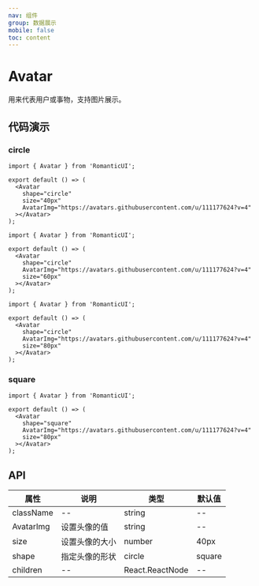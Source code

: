 ```yaml
---
nav: 组件
group: 数据展示
mobile: false
toc: content
---
```


# Avatar

用来代表用户或事物，支持图片展示。

## 代码演示

### circle

```tsx
import { Avatar } from 'RomanticUI';

export default () => (
  <Avatar
    shape="circle"
    size="40px"
    AvatarImg="https://avatars.githubusercontent.com/u/111177624?v=4"
  ></Avatar>
);
```

```tsx
import { Avatar } from 'RomanticUI';

export default () => (
  <Avatar
    shape="circle"
    AvatarImg="https://avatars.githubusercontent.com/u/111177624?v=4"
    size="60px"
  ></Avatar>
);
```

```tsx
import { Avatar } from 'RomanticUI';

export default () => (
  <Avatar
    shape="circle"
    AvatarImg="https://avatars.githubusercontent.com/u/111177624?v=4"
    size="80px"
  ></Avatar>
);
```

### square

```tsx
import { Avatar } from 'RomanticUI';

export default () => (
  <Avatar
    shape="square"
    AvatarImg="https://avatars.githubusercontent.com/u/111177624?v=4"
    size="80px"
  ></Avatar>
);
```

## API

| 属性      | 说明           | 类型            | 默认值 |
| --------- | -------------- | --------------- | ------ |
| className | --             | string          | --     |
| AvatarImg | 设置头像的值   | string          | --     |
| size      | 设置头像的大小 | number          | 40px   |
| shape     | 指定头像的形状 | circle          | square |
| children  | --             | React.ReactNode | --     |
